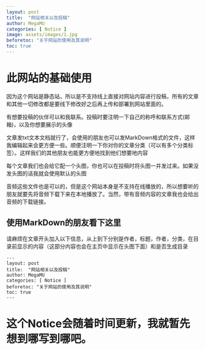 ```yaml
---
layout: post
title:  "网站相关以及投稿"
author: MegaMU
categories: [ Notice ]
image: assets/images/1.jpg
beforetoc: "关于网站的使用及其说明"
toc: true
---
```

# 此网站的基础使用

因为这个网站是静态站，所以是不支持线上直接对网站内容进行投稿，所有的文章和其他一切修改都是要线下修改好之后再上传和部署到网站里面的。

有想要投稿的伙伴可以和我联系。投稿时要注明一下自己的称呼和联系方式(邮箱)，以及你想要展示的头像

文章发txt文本文档就行了，会使用的朋友也可以发MarkDown格式的文件，这样我编辑起来会更方便一些。顺便注明一下你对你的文章分类（可以有多个分类标签）。这样我们的其他朋友也能更方便地找到他们想要地内容

每个文章我们也会给它配一个头图，你也可以在投稿时将头图一并发过来。如果没发头图的话我就会使用默认的头图

音频这些文件也是可以的，但是这个网站本身是不支持在线播放的，所以想要听的朋友就要先将音频下载下来在本地播放了。当然，带有音频内容的文章我也会给出音频的下载链接。

## 使用MarkDown的朋友看下这里

请麻烦在文章开头加入以下信息，从上到下分别是作者，标题，作者，分类，在目录前显示的内容（这部分内容也会在主页中显示在头图下面）和是否生成目录

~~~ 
---
layout: post
title:  "网站相关以及投稿"
author: MegaMU
categories: [ Notice ]
beforetoc: "关于网站的使用及其说明"
toc: true
---
~~~

# 这个Notice会随着时间更新，我就暂先想到哪写到哪吧。
